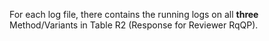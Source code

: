 For each log file, there contains the running logs on all **three** Method/Variants 
in Table R2 (Response for Reviewer RqQP). 
